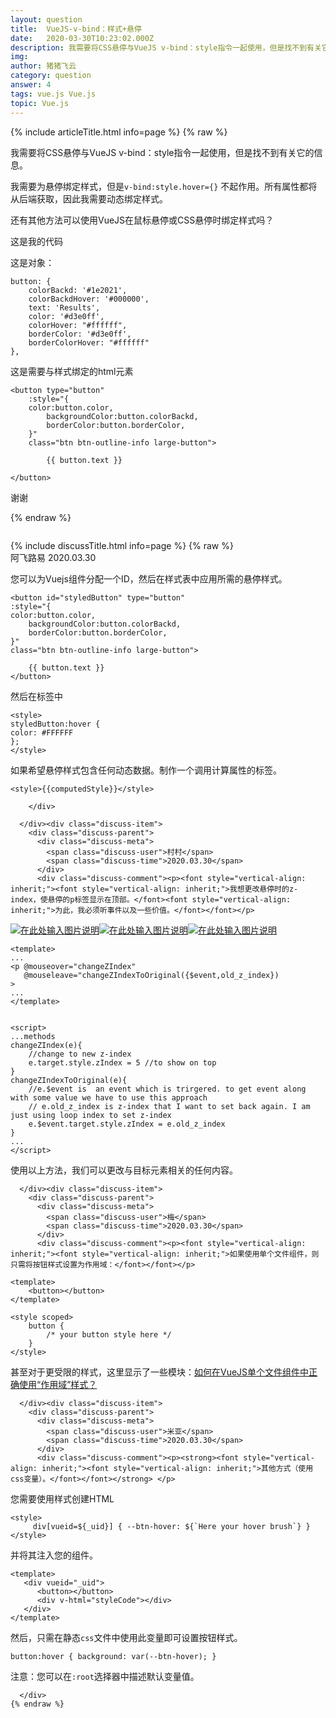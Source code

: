 ```yaml
---
layout: question
title:  VueJS-v-bind：样式+悬停
date:   2020-03-30T10:23:02.000Z
description: 我需要将CSS悬停与VueJS v-bind：style指令一起使用，但是找不到有关它的信息。 我需要为悬停绑定样式，但是v-bind style.h...
img: 
author: 猪猪飞云
category: question
answer: 4
tags: vue.js Vue.js
topic: Vue.js
---
```

<div class="article-root">
  <div class="article">
    {% include articleTitle.html info=page %}
    {% raw %}
    <div class="article-content"><p><font style="vertical-align: inherit;"><font style="vertical-align: inherit;">我需要将CSS悬停与VueJS v-bind：style指令一起使用，但是找不到有关它的信息。 </font></font></p>

<p><font style="vertical-align: inherit;"><font style="vertical-align: inherit;">我需要为悬停绑定样式，但是</font></font><code>v-bind:style.hover={}</code><font style="vertical-align: inherit;"><font style="vertical-align: inherit;">
不起作用。</font><font style="vertical-align: inherit;">所有属性都将从后端获取，因此我需要动态绑定样式。</font></font></p>

<p><font style="vertical-align: inherit;"><font style="vertical-align: inherit;">还有其他方法可以使用VueJS在鼠标悬停或CSS悬停时绑定样式吗？</font></font></p>

<p><font style="vertical-align: inherit;"><font style="vertical-align: inherit;">这是我的代码</font></font></p>

<p><font style="vertical-align: inherit;"><font style="vertical-align: inherit;">这是对象：</font></font></p>

<pre><code>button: {<font></font>
    colorBackd: '#1e2021',<font></font>
    colorBackdHover: '#000000',<font></font>
    text: 'Results',<font></font>
    color: '#d3e0ff',<font></font>
    colorHover: "#ffffff",<font></font>
    borderColor: '#d3e0ff',<font></font>
    borderColorHover: "#ffffff"<font></font>
},<font></font>
</code></pre>

<p><font style="vertical-align: inherit;"><font style="vertical-align: inherit;">这是需要与样式绑定的html元素</font></font></p>

<pre><code>&lt;button type="button"<font></font>
    :style="{<font></font>
    color:button.color,<font></font>
        backgroundColor:button.colorBackd,<font></font>
        borderColor:button.borderColor,<font></font>
    }"<font></font>
    class="btn btn-outline-info large-button"&gt;<font></font>
<font></font>
        {{ button.text }}<font></font>
<font></font>
&lt;/button&gt;<font></font>
</code></pre>

<p><font style="vertical-align: inherit;"><font style="vertical-align: inherit;">谢谢 </font></font></p></div>
    {% endraw %}
  </div>
  <p style="height: 0;width:0;overflow: hidden;"> 第3859篇《VueJS-v-bind：样式+悬停》来自Winter(https://github.com/aiyld/aiyld.github.io)的站点</p>
  <div class="discuss-wrapper">
    {% include discussTitle.html info=page %}
    {% raw %}
    <div class="discuss-item">
        <div class="discuss-parent">
          <div class="discuss-meta">
            <span class="discuss-user">阿飞路易</span>
            <span class="discuss-time">2020.03.30</span>
          </div>
          <div class="discuss-comment"><p><font style="vertical-align: inherit;"><font style="vertical-align: inherit;">您可以为Vuejs组件分配一个ID，然后在样式表中应用所需的悬停样式。</font></font></p>

<pre><code>&lt;button id="styledButton" type="button"<font></font>
:style="{<font></font>
color:button.color,<font></font>
    backgroundColor:button.colorBackd,<font></font>
    borderColor:button.borderColor,<font></font>
}"<font></font>
class="btn btn-outline-info large-button"&gt;<font></font>
<font></font>
    {{ button.text }}<font></font>
&lt;/button&gt;<font></font>
</code></pre>

<p><font style="vertical-align: inherit;"><font style="vertical-align: inherit;">然后在标签中</font></font></p>

<pre><code>&lt;style&gt;<font></font>
styledButton:hover {<font></font>
color: #FFFFFF<font></font>
};<font></font>
&lt;/style&gt;<font></font>
</code></pre>

<p><font style="vertical-align: inherit;"><font style="vertical-align: inherit;">如果希望悬停样式包含任何动态数据。</font><font style="vertical-align: inherit;">制作一个调用计算属性的标签。</font></font></p>

<pre><code>&lt;style&gt;{{computedStyle}}&lt;/style&gt;
</code></pre></div>
        </div>
        
      </div><div class="discuss-item">
        <div class="discuss-parent">
          <div class="discuss-meta">
            <span class="discuss-user">村村</span>
            <span class="discuss-time">2020.03.30</span>
          </div>
          <div class="discuss-comment"><p><font style="vertical-align: inherit;"><font style="vertical-align: inherit;">我想更改悬停时的z-index，使悬停的p标签显示在顶部。</font><font style="vertical-align: inherit;">为此，我必须听事件以及一些价值。</font></font></p>

<p><a href="https://i.stack.imgur.com/reo9c.png" rel="nofollow noreferrer"><img src="https://i.stack.imgur.com/reo9c.png" alt="在此处输入图片说明"></a><a href="https://i.stack.imgur.com/0QZPn.png" rel="nofollow noreferrer"><img src="https://i.stack.imgur.com/0QZPn.png" alt="在此处输入图片说明"></a><a href="https://i.stack.imgur.com/fm5Lu.png" rel="nofollow noreferrer"><img src="https://i.stack.imgur.com/fm5Lu.png" alt="在此处输入图片说明"></a></p>

<pre><code>&lt;template&gt;<font></font>
...<font></font>
&lt;p @mouseover="changeZIndex"<font></font>
   @mouseleave="changeZIndexToOriginal({$event,old_z_index})<font></font>
&gt;<font></font>
...<font></font>
&lt;/template&gt;<font></font>
<font></font>
<font></font>
&lt;script&gt;<font></font>
...methods<font></font>
changeZIndex(e){<font></font>
    //change to new z-index<font></font>
    e.target.style.zIndex = 5 //to show on top<font></font>
}<font></font>
changeZIndexToOriginal(e){<font></font>
    //e.$event is  an event which is trirgered. to get event along with some value we have to use this approach<font></font>
    // e.old_z_index is z-index that I want to set back again. I am just using loop index to set z-index<font></font>
    e.$event.target.style.zIndex = e.old_z_index<font></font>
}<font></font>
...<font></font>
&lt;/script&gt;<font></font>
</code></pre>

<p><font style="vertical-align: inherit;"><font style="vertical-align: inherit;">使用以上方法，我们可以更改与目标元素相关的任何内容。</font></font></p></div>
        </div>
        
      </div><div class="discuss-item">
        <div class="discuss-parent">
          <div class="discuss-meta">
            <span class="discuss-user">梅</span>
            <span class="discuss-time">2020.03.30</span>
          </div>
          <div class="discuss-comment"><p><font style="vertical-align: inherit;"><font style="vertical-align: inherit;">如果使用单个文件组件，则只需将按钮样式设置为作用域：</font></font></p>

<pre><code>&lt;template&gt;<font></font>
    &lt;button&gt;&lt;/button&gt;<font></font>
&lt;/template&gt;<font></font>
<font></font>
&lt;style scoped&gt;<font></font>
    button {<font></font>
        /* your button style here */<font></font>
    }<font></font>
&lt;/style&gt;<font></font>
</code></pre>

<p><font style="vertical-align: inherit;"><font style="vertical-align: inherit;">甚至对于更受限的样式，这里显示了一些模块：</font></font><a href="https://stackoverflow.com/questions/45898865/how-to-correctly-use-scoped-styles-in-vuejs-single-file-components"><font style="vertical-align: inherit;"><font style="vertical-align: inherit;">如何在VueJS单个文件组件中正确使用“作用域”样式？</font></font></a></p></div>
        </div>
        
      </div><div class="discuss-item">
        <div class="discuss-parent">
          <div class="discuss-meta">
            <span class="discuss-user">米亚</span>
            <span class="discuss-time">2020.03.30</span>
          </div>
          <div class="discuss-comment"><p><strong><font style="vertical-align: inherit;"><font style="vertical-align: inherit;">其他方式（使用css变量）。</font></font></strong> </p>

<p><font style="vertical-align: inherit;"><font style="vertical-align: inherit;">您需要使用样式创建HTML </font></font></p>

<pre><code>&lt;style&gt;<font></font>
     div[vueid=${_uid}] { --btn-hover: ${`Here your hover brush`} }<font></font>
&lt;/style&gt;<font></font>
</code></pre>

<p><font style="vertical-align: inherit;"><font style="vertical-align: inherit;">并将其注入您的组件。 </font></font></p>

<pre><code>&lt;template&gt;<font></font>
   &lt;div vueid="_uid"&gt;<font></font>
      &lt;button&gt;&lt;/button&gt;<font></font>
      &lt;div v-html="styleCode"&gt;&lt;/div&gt;<font></font>
   &lt;/div&gt;<font></font>
&lt;/template&gt;<font></font>
</code></pre>

<p><font style="vertical-align: inherit;"><font style="vertical-align: inherit;">然后，只需在静态</font></font><code>css</code><font style="vertical-align: inherit;"><font style="vertical-align: inherit;">文件中</font><font style="vertical-align: inherit;">使用此变量</font><font style="vertical-align: inherit;">即可设置按钮样式。</font></font></p>

<pre><code>button:hover { background: var(--btn-hover); }
</code></pre>

<p><font style="vertical-align: inherit;"><font style="vertical-align: inherit;">注意：您可以在</font></font><code>:root</code><font style="vertical-align: inherit;"><font style="vertical-align: inherit;">选择器中</font><font style="vertical-align: inherit;">描述默认变量值</font><font style="vertical-align: inherit;">。</font></font></p></div>
        </div>
        
      </div>
    {% endraw %}
  </div>
<div>
